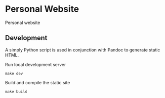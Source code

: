 # Personal Website

Personal website

## Development

A simply Python script is used in conjunction with Pandoc to generate static HTML.

Run local development server

```
make dev
```

Build and compile the static site

```
make build
```
